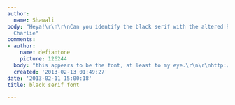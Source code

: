 ```yaml
---
author:
  name: Shawali
body: "Heya!\r\n\r\nCan you identify the black serif with the altered R?\r\n\r\nThanks!
  Charlie"
comments:
- author:
    name: defiantone
    picture: 126244
  body: "this appears to be the font, at least to my eye.\r\n\r\nhttp://www.hypefortype.com/browse-fonts/font-categories/headline/branca-poster.html"
  created: '2013-02-13 01:49:27'
date: '2013-02-11 15:00:18'
title: black serif font

---
```

